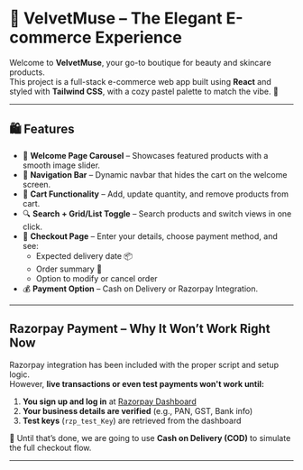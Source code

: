 # 💅 VelvetMuse – The Elegant E-commerce Experience

Welcome to **VelvetMuse**, your go-to boutique for beauty and skincare products.  
This project is a full-stack e-commerce web app built using **React** and styled with **Tailwind CSS**, with a cozy pastel palette to match the vibe. 💖

---

## 🛍️ Features

- 🎀 **Welcome Page Carousel** – Showcases featured products with a smooth image slider.
- 🧭 **Navigation Bar** – Dynamic navbar that hides the cart on the welcome screen.
- 🛒 **Cart Functionality** – Add, update quantity, and remove products from cart.
- 🔍 **Search + Grid/List Toggle** – Search products and switch views in one click.
- 💸 **Checkout Page** – Enter your details, choose payment method, and see:
  - Expected delivery date 📦  
  - Order summary 🧾  
  - Option to modify or cancel order
- 💰 **Payment Option** – Cash on Delivery or Razorpay Integration.

---

## Razorpay Payment – Why It Won’t Work Right Now

Razorpay integration has been included with the proper script and setup logic.  
However, **live transactions or even test payments won't work until:**

1. **You sign up and log in** at [Razorpay Dashboard](https://dashboard.razorpay.com/signup)
2. **Your business details are verified** (e.g., PAN, GST, Bank info)
3. **Test keys** (`rzp_test_Key`) are retrieved from the dashboard

🔐 Until that’s done, we are going to use **Cash on Delivery (COD)** to simulate the full checkout flow.

---

